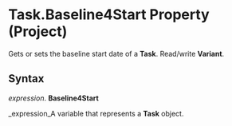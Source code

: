 
# Task.Baseline4Start Property (Project)

Gets or sets the baseline start date of a  **Task**. Read/write  **Variant**.


## Syntax

 _expression_. **Baseline4Start**

 _expression_A variable that represents a  **Task** object.

